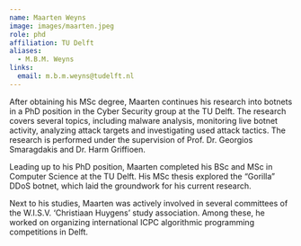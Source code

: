 ```yaml
---
name: Maarten Weyns 
image: images/maarten.jpeg
role: phd
affiliation: TU Delft
aliases:
  - M.B.M. Weyns
links:
  email: m.b.m.weyns@tudelft.nl
---
```


After obtaining his MSc degree, Maarten continues his research into botnets in a PhD position in the Cyber Security group at the TU Delft. The research covers several topics, including malware analysis, monitoring live botnet activity, analyzing attack targets and investigating used attack tactics. The research is performed under the supervision of Prof. Dr. Georgios Smaragdakis and Dr. Harm Griffioen.

Leading up to his PhD position, Maarten completed his BSc and MSc in Computer Science at the TU Delft. His MSc thesis explored the “Gorilla” DDoS botnet, which laid the groundwork for his current research.

Next to his studies, Maarten was actively involved in several committees of the W.I.S.V. ‘Christiaan Huygens’ study association. Among these, he worked on organizing international ICPC algorithmic programming competitions in Delft.
